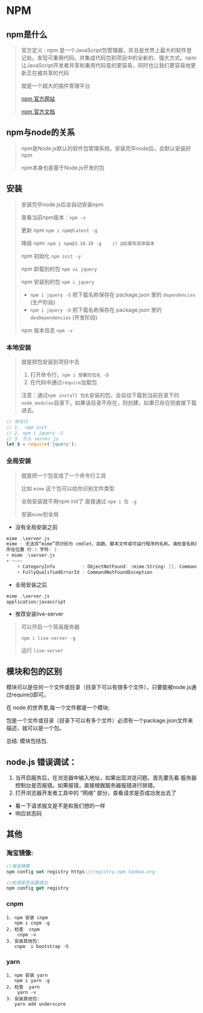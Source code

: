 # NPM

## npm是什么

> 官方定义 : npm 是一个JavaScript包管理器，并且是世界上最大的软件登记处。发现可重用代码，并集成代码包到项目中的全新的、强大方式。npm 让JavaScript开发者共享和重用代码变的更容易，同时也让我们更容易地更新正在被共享的代码
>
> 就是一个超大的插件管理平台
>
> [npm 官方网站 ](https://www.npmjs.com/)   
>
> [npm 官方文档](https://docs.npmjs.com/)

## npm与node的关系

> npm是Node.js默认的软件包管理系统。安装完毕node后，会默认安装好npm
>
> npm本身也是基于Node.js开发的包

## 安装

> 安装完毕node.js后会自动安装npm
>
> 查看当前npm版本：`npm -v `  
>
> 更新 npm `npm i npm@latest -g` 
>
> 降级 npm:  `npm i npm@3.10.10 -g    // @后面写具体版本`    
>
> npm 初始化 `npm init -y` 
>
> npm 卸载别的包 `npm ui jquery`
>
> npm 安装别的包 `npm i jquery`
>
> - `npm i jquery -S` 把下载名称保存在 package.json 里的 `dependencies` (生产阶段)
> - `npm i jquery -D` 把下载名称保存在 package.json 里的 `devDependencies`   (开发阶段)
>
> npm 版本信息 `npm -v`

### 本地安装

> 就是把包安装到项目中去
>
> 1. 打开命令行，`npm i 想要的包名 -D `
> 2. 在代码中通过`require`加载包
>
> 注意：通过`npm install 包名`安装的包，会自动下载到当前目录下的`node_modules`目录下，如果该目录不存在，则创建，如果已存在则直接下载进去。

```js
// 命令行
// 1.  npm init
// 2. npm i jquery -S
// 3. 引入 server.js
let $ = require('jquery');
```

### 全局安装

> 就是把一个包变成了一个命令行工具
>
> 比如 `mime` 这个包可以给你识别文件类型
>
> 全局安装就不用npm init了 直接通过 `npm i 包 -g`
>
> 安装`mime`到全局

- 没有全局安装之前

```powershell
mime .\server.js
mime : 无法将“mime”项识别为 cmdlet、函数、脚本文件或可运行程序的名称。请检查名称的拼写，如果包括路径，请确保路径正确，然后再试一次。
所在位置 行:1 字符: 1
+ mime .\server.js
+ ~~~~
    + CategoryInfo          : ObjectNotFound: (mime:String) [], CommandNotFoundException
    + FullyQualifiedErrorId : CommandNotFoundException
```

- 全局安装之后

```powershell
mime .\server.js
application/javascript
```

- 推荐安装live-server

> 可以开启一个简易服务器
>
> `npm i live-server -g`
>
> 运行 `live-server`

## 模块和包的区别

模块可以是任何一个文件或目录（目录下可以有很多个文件），只要能被node.js通过require()即可。

在 node 的世界里,每一个文件都是一个模块;

包是一个文件或目录（目录下可以有多个文件）必须有一个package.json文件来描述，就可以是一个包。

总结: 模块包括包.

## node.js 错误调试：

1. 当开启服务后，在浏览器中输入地址，如果出现浏览问题，首先要先看 服务器控制台是否报错。如果报错，直接根据服务器报错进行排错。
2. 打开浏览器开发者工具中的 “网络” 部分，查看请求是否成功发出去了

- 看一下请求报文是不是和我们想的一样
- 响应状态码

## 其他

### 淘宝镜像:

```js
//淘宝镜像
npm config set registry https://registry.npm.taobao.org

//检测是否设置成功
npm config get registry
```



### cnpm

```
1. npm 安装 cnpm  
   npm i cnpm -g
2. 检查  cnpm   
    cnpm -v
3. 安装其他包:
   cnpm  i bootstrap -S
```



### yarn

```
1. npm 安装 yarn  
   npm i yarn -g
2. 检查  yarn   
    yarn -v
3. 安装其他包:
   yarn add underscore 
```

